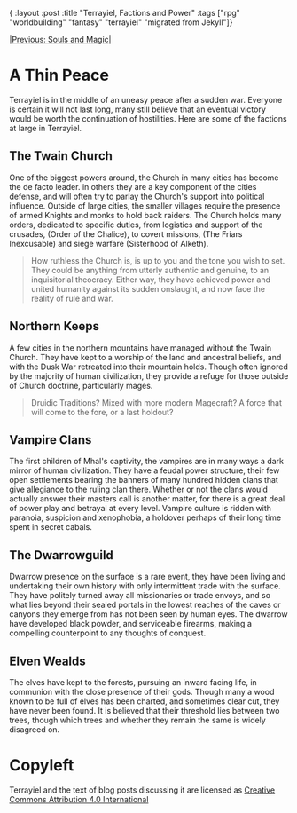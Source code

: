 {
:layout :post
:title "Terrayiel, Factions and Power"
:tags ["rpg" "worldbuilding" "fantasy" "terrayiel" "migrated from Jekyll"]}

|[Previous: Souls and Magic](/posts/2018-08-22-terrayiel-souls-and-magic)|

# A Thin Peace
Terrayiel is in the middle of an uneasy peace after a sudden war. Everyone is certain it will not last long, many still believe that an eventual victory would be worth the continuation of hostilities. Here are some of the factions at large in Terrayiel.


## The Twain Church
One of the biggest powers around, the Church in many cities has become the de facto leader. in others they are a key component of the cities defense, and will often try to parlay the Church's support into political influence. Outside of large cities, the smaller villages require the presence of armed Knights and monks to hold back raiders. The Church holds many orders, dedicated to specific duties, from logistics and support of the crusades, (Order of the Chalice), to covert missions, (The Friars Inexcusable) and siege warfare (Sisterhood of Alketh).
> How ruthless the Church is, is up to you and the tone you wish to set.
>They could be anything from utterly authentic and genuine,
>to an inquisitorial theocracy.
>Either way, they have achieved power and united humanity against its sudden onslaught,
>and now face the reality of rule and war.

## Northern Keeps
A few cities in the northern mountains have managed without the Twain Church. They have kept to a worship of the land and ancestral beliefs, and with the Dusk War retreated into their mountain holds. Though often ignored by the majority of human civilization, they provide a refuge for those outside of Church doctrine, particularly mages.
> Druidic Traditions? Mixed with more modern Magecraft?
> A force that will come to the fore, or a last holdout?

## Vampire Clans
The first children of Mhal's captivity, the vampires are in many ways a dark mirror of human civilization. They have a feudal power structure, their few open settlements bearing the banners of many hundred hidden clans that give allegiance to the ruling clan there. Whether or not the clans would actually answer their masters call is another matter, for there is a great deal of power play and betrayal at every level. Vampire culture is ridden with paranoia, suspicion and xenophobia, a holdover perhaps of their long time spent in secret cabals.


## The Dwarrowguild
Dwarrow presence on the surface is a rare event, they have been living and undertaking their own history with only intermittent trade with the surface. They have politely turned away all missionaries or trade envoys, and so what lies beyond their sealed portals in the lowest reaches of the caves or canyons they emerge from has not been seen by human eyes. The dwarrow have developed black powder, and serviceable firearms, making a compelling counterpoint to any thoughts of conquest.

## Elven Wealds
The elves have kept to the forests, pursuing an inward facing life, in communion with the close presence of their gods. Though many a wood known to be full of elves has been charted, and sometimes clear cut, they have never been found. It is believed that their threshold lies between two trees, though which trees and whether they remain the same is widely disagreed on.

# Copyleft
Terrayiel and the text of blog posts discussing it are licensed as [Creative Commons Attribution 4.0 International](https://creativecommons.org/licenses/by/4.0/legalcode.txt)
